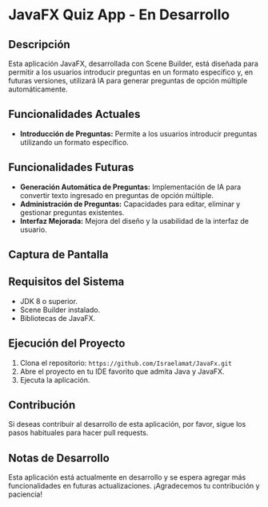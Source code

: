 # JavaFX Quiz App - En Desarrollo

## Descripción
Esta aplicación JavaFX, desarrollada con Scene Builder, está diseñada para permitir a los usuarios introducir preguntas en un formato específico y, en futuras versiones, utilizará IA para generar preguntas de opción múltiple automáticamente.

## Funcionalidades Actuales

- **Introducción de Preguntas:** Permite a los usuarios introducir preguntas utilizando un formato específico.

## Funcionalidades Futuras

- **Generación Automática de Preguntas:** Implementación de IA para convertir texto ingresado en preguntas de opción múltiple.
- **Administración de Preguntas:** Capacidades para editar, eliminar y gestionar preguntas existentes.
- **Interfaz Mejorada:** Mejora del diseño y la usabilidad de la interfaz de usuario.

## Captura de Pantalla

## Requisitos del Sistema

- JDK 8 o superior.
- Scene Builder instalado.
- Bibliotecas de JavaFX.

## Ejecución del Proyecto

1. Clona el repositorio: `https://github.com/Israelamat/JavaFx.git`
2. Abre el proyecto en tu IDE favorito que admita Java y JavaFX.
3. Ejecuta la aplicación.

## Contribución

Si deseas contribuir al desarrollo de esta aplicación, por favor, sigue los pasos habituales para hacer pull requests.

## Notas de Desarrollo

Esta aplicación está actualmente en desarrollo y se espera agregar más funcionalidades en futuras actualizaciones. ¡Agradecemos tu contribución y paciencia!

